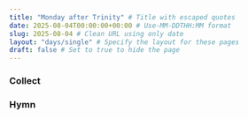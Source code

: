 ```yaml
---
title: "Monday after Trinity" # Title with escaped quotes
date: 2025-08-04T00:00:00+00:00 # Use-MM-DDTHH:MM format
slug: 2025-08-04 # Clean URL using only date
layout: "days/single" # Specify the layout for these pages
draft: false # Set to true to hide the page
---
```


### Collect


### Hymn